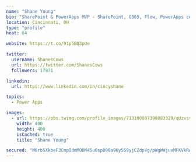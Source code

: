 ```yaml
---
name: "Shane Young"
bio: "SharePoint & PowerApps MVP - SharePoint, O365, Flow, PowerApps consulting? @PowerApps911 | Pure Snark? You found it."
location: Cincinnati, OH
type: "profile"
heat: 64

website: https://t.co/91p5BQ3pUe

twitter:
  username: ShanesCows
  url: https://twitter.com/ShanesCows
  followers: 17871

linkedin:
  url: https://www.linkedin.com/in/cincyshane

topics:
  - Power Apps

images:
  - url: https://pbs.twimg.com/profile_images/713100007398883329/qUzvsvQ3_400x400.jpg
    width: 400
    height: 400
    isCached: true
    title: "Shane Young"

secured: "M6rb5XkbeF3CmpIdmMODM45u0spD00a9Ky5S9yjCZdpVg/pWgWWjuvMFKVkRAKsc7Y1dajANT//1twi5HoDUaHzeVq7AmlIjJ+xcO/GGVnYxf5LBqXXJ0G/f2MhlTkEVzv+zahVIMeD6knO8fRztPWk1mOdJypghYXWLmCxdMiSzYXNKw+/Fe1AYzrtWv/bNq2oKt38ODLs3l1tvQ/IRlPz+qhjyGGtQEebkcqKWkx1bVK9+InsKznXLXpEKBgyt7DcfkXZ+Kgm+jHEx47WR1yWjAW+k+1UsJgk4UPlABNURICIPeDncAMM2Qo2RH8QoVKvUkSpXMmCVE1n0pruzUwb/GxB5K88RNEHPqsxbSPmPaFNPHWxaQDxG+PMNigh6HWz9pbqYZsL7mybn6bN70E+jcDCkHHY2AnpifSapDjg=;bVYBz+lOEjxHk2hSfFADbA=="
---
```



